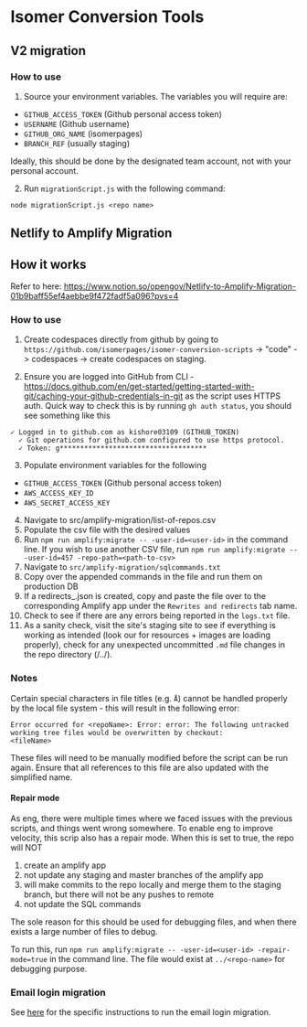 # Isomer Conversion Tools

## V2 migration

### How to use

1. Source your environment variables. The variables you will require are:

- `GITHUB_ACCESS_TOKEN` (Github personal access token)
- `USERNAME` (Github username)
- `GITHUB_ORG_NAME` (isomerpages)
- `BRANCH_REF` (usually staging)

Ideally, this should be done by the designated team account, not with your personal account.

2. Run `migrationScript.js` with the following command:

```
node migrationScript.js <repo name>
```

## Netlify to Amplify Migration

## How it works

Refer to here: https://www.notion.so/opengov/Netlify-to-Amplify-Migration-01b9baff55ef4aebbe9f472fadf5a096?pvs=4

### How to use

1. Create codespaces directly from github by going to `https://github.com/isomerpages/isomer-conversion-scripts` -> "code" -> codespaces -> create codespaces on staging.

2. Ensure you are logged into GitHub from CLI - https://docs.github.com/en/get-started/getting-started-with-git/caching-your-github-credentials-in-git as the script uses HTTPS auth. Quick way to check this is by running `gh auth status`, you should see something like this

```
✓ Logged in to github.com as kishore03109 (GITHUB_TOKEN)
  ✓ Git operations for github.com configured to use https protocol.
  ✓ Token: g************************************
```

3. Populate environment variables for the following

- `GITHUB_ACCESS_TOKEN` (Github personal access token)
- `AWS_ACCESS_KEY_ID`
- `AWS_SECRET_ACCESS_KEY`

4. Navigate to src/amplify-migration/list-of-repos.csv
5. Populate the csv file with the desired values
6. Run `npm run amplify:migrate -- -user-id=<user-id>` in the command line. If you wish to use another CSV file, run `npm run amplify:migrate -- -user-id=457 -repo-path=<path-to-csv>`
7. Navigate to `src/amplify-migration/sqlcommands.txt`
8. Copy over the appended commands in the file and run them on production DB
9. If a redirects\_<repo-name>.json is created, copy and paste the file over to the corresponding Amplify app under the `Rewrites and redirects` tab name.
10. Check to see if there are any errors being reported in the `logs.txt` file.
11. As a sanity check, visit the site's staging site to see if everything is working as intended (look our for resources + images are loading properly), check for any unexpected uncommitted `.md` file changes in the repo directory (/../<repo-name>).

### Notes

Certain special characters in file titles (e.g. `Å`) cannot be handled properly by the local file system - this will result in the following error:

```
Error occurred for <repoName>: Error: error: The following untracked working tree files would be overwritten by checkout:
<fileName>
```

These files will need to be manually modified before the script can be run again. Ensure that all references to this file are also updated with the simplified name.

#### Repair mode

As eng, there were multiple times where we faced issues with the previous scripts, and things went wrong somewhere. To enable eng to improve velocity, this scrip also has a repair mode. When this is set to true, the repo will NOT

1. create an amplify app
2. not update any staging and master branches of the amplify app
3. will make commits to the repo locally and merge them to the staging branch, but there will not be any pushes to remote
4. not update the SQL commands

The sole reason for this should be used for debugging files, and when there exists a large number of files to debug.

To run this, run
`npm run amplify:migrate -- -user-id=<user-id> -repair-mode=true` in the command line.
The file would exist at `../<repo-name>` for debugging purpose.

### Email login migration

See [here](src/emailLogin/README.md) for the specific instructions to run the email login migration.
